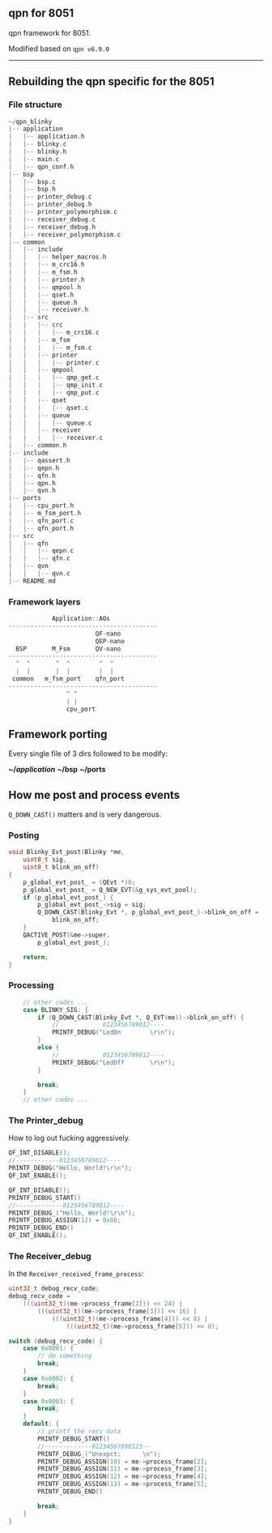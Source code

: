 ## qpn for 8051

qpn framework for 8051.

Modified based on ```qpn v6.9.0```

***

## Rebuilding the qpn specific for the 8051

### File structure

```c
~/qpn_blinky
|-- application
|   |-- application.h
|   |-- blinky.c
|   |-- blinky.h
|   |-- main.c
|   |-- qpn_conf.h
|-- bsp
|   |-- bsp.c
|   |-- bsp.h
|   |-- printer_debug.c
|   |-- printer_debug.h
|   |-- printer_polymorphism.c
|   |-- receiver_debug.c
|   |-- receiver_debug.h
|   |-- receiver_polymorphism.c
|-- common
|   |-- include
|   |   |-- helper_macros.h
|   |   |-- m_crc16.h
|   |   |-- m_fsm.h
|   |   |-- printer.h
|   |   |-- qmpool.h
|   |   |-- qset.h
|   |   |-- queue.h
|   |   |-- receiver.h
|   |-- src
|   |   |-- crc
|   |   |   |-- m_crc16.c
|   |   |-- m_fsm
|   |   |   |-- m_fsm.c
|   |   |-- printer
|   |   |   |-- printer.c
|   |   |-- qmpool
|   |   |   |-- qmp_get.c
|   |   |   |-- qmp_init.c
|   |   |   |-- qmp_put.c
|   |   |-- qset
|   |   |   |-- qset.c
|   |   |-- queue
|   |   |   |-- queue.c
|   |   |-- receiver
|   |   |   |-- receiver.c
|   |-- common.h
|-- include
|   |-- qassert.h
|   |-- qepn.h
|   |-- qfn.h
|   |-- qpn.h
|   |-- qvn.h
|-- ports
|   |-- cpu_port.h
|   |-- m_fsm_port.h
|   |-- qfn_port.c
|   |-- qfn_port.h
|-- src
|   |-- qfn
|   |   |-- qepn.c
|   |   |-- qfn.c
|   |-- qvn
|   |   |-- qvn.c
|-- README.md
```

### Framework layers

```c
            Application::AOs
-----------------------------------------
                        QF-nano
                        QEP-nano
  BSP       M_Fsm       QV-nano
-----------------------------------------
  ^  ^       ^  ^        ^  ^
  |  |       |  |        |  |
 common   m_fsm_port    qfn_port
-----------------------------------------
                ^ ^
                | |
                cpu_port
```

## Framework porting

Every single file of 3 dirs followed to be modify:

**~/*application***
**~/bsp**
**~/ports**

## How me post and process events

```Q_DOWN_CAST()``` matters and is very dangerous.

### Posting

```c
void Blinky_Evt_post(Blinky *me,
    uint8_t sig,
    uint8_t blink_on_off)
{
    p_global_evt_post_ = (QEvt *)0;
    p_global_evt_post_ = Q_NEW_EVT(&g_sys_evt_pool);
    if (p_global_evt_post_) {
        p_global_evt_post_->sig = sig;
        Q_DOWN_CAST(Blinky_Evt *, p_global_evt_post_)->blink_on_off =
            blink_on_off;
    }
    QACTIVE_POST(&me->super,
        p_global_evt_post_);

    return;
}
```

### Processing

```c
    // other codes ...
    case BLINKY_SIG: {
        if (Q_DOWN_CAST(Blinky_Evt *, Q_EVT(me))->blink_on_off) {
            //            0123456789012----
            PRINTF_DEBUG("LedOn        \r\n");
        }
        else {
            //            0123456789012----
            PRINTF_DEBUG("LedOff       \r\n");
        }

        break;
    }
    // other codes ...
```

### The Printer_debug

How to log out fucking aggressively.

```c
QF_INT_DISABLE();
//------------0123456789012----
PRINTF_DEBUG("Hello, World!\r\n");
QF_INT_ENABLE();

QF_INT_DISABLE();
PRINTF_DEBUG_START()
//-------------0123456789012----
PRINTF_DEBUG_("Hello, World!\r\n");
PRINTF_DEBUG_ASSIGN(12) = 0x88;
PRINTF_DEBUG_END()
QF_INT_ENABLE();
```

### The Receiver_debug

In the ```Receiver_received_frame_process```:

```c
uint32_t debug_recv_code;
debug_recv_code =
    (((uint32_t)(me->process_frame[2])) << 24) |
        (((uint32_t)(me->process_frame[3])) << 16) |
            (((uint32_t)(me->process_frame[4])) << 8) |
                (((uint32_t)(me->process_frame[5])) << 0);

switch (debug_recv_code) {
    case 0x0001: {
        // do something
        break;
    }
    case 0x0002: {
        break;
    }
    case 0x0003: {
        break;
    }
    default: {
        // printf the recv data
        PRINTF_DEBUG_START()
        //-------------01234567890123--
        PRINTF_DEBUG_("Unexpct:      \n");
        PRINTF_DEBUG_ASSIGN(10) = me->process_frame[2];
        PRINTF_DEBUG_ASSIGN(11) = me->process_frame[3];
        PRINTF_DEBUG_ASSIGN(12) = me->process_frame[4];
        PRINTF_DEBUG_ASSIGN(13) = me->process_frame[5];
        PRINTF_DEBUG_END()

        break;
    }
}
```

